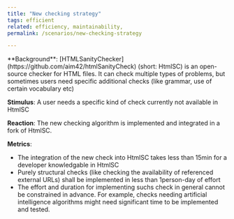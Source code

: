 ```yaml
---
title: "New checking strategy"
tags: efficient
related: efficiency, maintainability,
permalink: /scenarios/new-checking-strategy

---
```


<div class="arc42-help" markdown="1">
**Background**: [HTMLSanityChecker](https://github.com/aim42/htmlSanityCheck) (short: HtmlSC) is an open-source checker for HTML files.
It can check multiple types of problems, but sometimes users need specific additional checks (like grammar, use of certain vocabulary etc)


**Stimulus**: A user needs a specific kind of check currently not available in HtmlSC

**Reaction**: The new checking algorithm is implemented and integrated in a fork of HtmlSC.

**Metrics**: 

* The integration of the new check into HtmlSC takes less than 15min for a developer knowledgable in HtmlSC
* Purely structural checks (like checking the availability of referenced external URLs) shall be implemented in less than 1person-day of effort
* The effort and duration for implementing suchs check in general cannot be constrained in advance. For example, checks needing artificial intelligence algorithms might need significant time to be implemented and tested.


</div><br>




